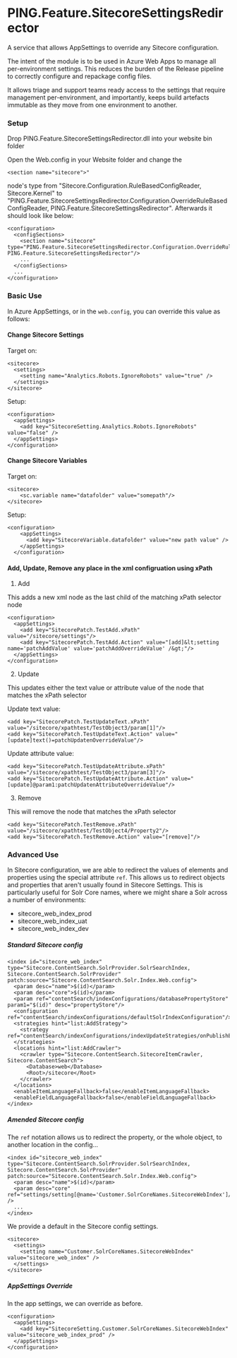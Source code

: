 # PING.Feature.SitecoreSettingsRedirector
A service that allows AppSettings to override any Sitecore configuration.

The intent of the module is to be used in Azure Web Apps to manage all per-environment settings. This reduces the burden of the Release pipeline to correctly configure and repackage config files.

It allows triage and support teams ready access to the settings that require management per-environment, and importantly, keeps build artefacts immutable as they move from one environment to another.

### Setup

Drop PING.Feature.SitecoreSettingsRedirector.dll into your website bin folder

Open the Web.config in your Website folder and change the 

    <section name="sitecore">" 

node's type from "Sitecore.Configuration.RuleBasedConfigReader, Sitecore.Kernel" to "PING.Feature.SitecoreSettingsRedirector.Configuration.OverrideRuleBasedConfigReader, PING.Feature.SitecoreSettingsRedirector". Afterwards it should look like below:

    <configuration>
      <configSections>
        <section name="sitecore" type="PING.Feature.SitecoreSettingsRedirector.Configuration.OverrideRuleBasedConfigReader, PING.Feature.SitecoreSettingsRedirector"/>
        ...
      </configSections>
      ...
    </configuration>

### Basic Use

In Azure AppSettings, or in the `web.config`, you can override this value as follows:

#### Change Sitecore Settings

Target on:

    <sitecore>
      <settings>
        <setting name="Analytics.Robots.IgnoreRobots" value="true" />
      </settings>
    </sitecore>
    
Setup:

    <configuration>
      <appSettings>
      	<add key="SitecoreSetting.Analytics.Robots.IgnoreRobots" value="false" />
      </appSettings>
    </configuration>
   
#### Change Sitecore Variables

  Target on:
  
    <sitecore>
        <sc.variable name="datafolder" value="somepath"/>
    </sitecore>
  
  Setup:
  
    <configuration>
        <appSettings>
          <add key="SitecoreVariable.datafolder" value="new path value" />
        </appSettings>
      </configuration>
    
#### Add, Update, Remove any place in the xml configruation using xPath

1. Add

This adds a new xml node as the last child of the matching xPath selector node
    
    <configuration>
      <appSettings>
        <add key="SitecorePatch.TestAdd.xPath" value="/sitecore/settings"/>
        <add key="SitecorePatch.TestAdd.Action" value="[add]&lt;setting name='patchAddValue' value='patchAddOverrideValue' /&gt;"/>
      </appSettings>
    </configuration>
    
2. Update

This updates either the text value or attribute value of the node that matches the xPath selector

Update text value:

    <add key="SitecorePatch.TestUpdateText.xPath" value="/sitecore/xpathtest/TestObject3/param[1]"/>
    <add key="SitecorePatch.TestUpdateText.Action" value="[update]text()=patchUpdatenOverrideValue"/>
    
Update attribute value:

    <add key="SitecorePatch.TestUpdateAttribute.xPath" value="/sitecore/xpathtest/TestObject3/param[3]"/>
    <add key="SitecorePatch.TestUpdateAttribute.Action" value="[update]@param1:patchUpdatenAttributeOverrideValue"/>

3. Remove

This will remove the node that matches the xPath selector

    <add key="SitecorePatch.TestRemove.xPath" value="/sitecore/xpathtest/TestObject4/Property2"/>
    <add key="SitecorePatch.TestRemove.Action" value="[remove]"/>
    
### Advanced Use

In Sitecore configuration, we are able to redirect the values of elements and properties using the special attribute `ref`.
This allows us to redirect objects and properties that aren't usually found in Sitecore Settings.  This is particularly useful
for Solr Core names, where we might share a Solr across a number of environments:

- sitecore_web_index_prod
- sitecore_web_index_uat
- sitecore_web_index_dev

##### Standard Sitecore config


    <index id="sitecore_web_index" type="Sitecore.ContentSearch.SolrProvider.SolrSearchIndex, Sitecore.ContentSearch.SolrProvider" patch:source="Sitecore.ContentSearch.Solr.Index.Web.config">
      <param desc="name">$(id)</param>
      <param desc="core">$(id)</param>
      <param ref="contentSearch/indexConfigurations/databasePropertyStore" param1="$(id)" desc="propertyStore"/>
      <configuration ref="contentSearch/indexConfigurations/defaultSolrIndexConfiguration"/>
      <strategies hint="list:AddStrategy">
        <strategy ref="contentSearch/indexConfigurations/indexUpdateStrategies/onPublishEndAsyncSingleInstance"/>
      </strategies>
      <locations hint="list:AddCrawler">
        <crawler type="Sitecore.ContentSearch.SitecoreItemCrawler, Sitecore.ContentSearch">
          <Database>web</Database>
          <Root>/sitecore</Root>
        </crawler>
      </locations>
      <enableItemLanguageFallback>false</enableItemLanguageFallback>
      <enableFieldLanguageFallback>false</enableFieldLanguageFallback>
    </index>

##### Amended Sitecore config

The `ref` notation allows us to redirect the property, or the whole object, to another location in the config...

    <index id="sitecore_web_index" type="Sitecore.ContentSearch.SolrProvider.SolrSearchIndex, Sitecore.ContentSearch.SolrProvider" patch:source="Sitecore.ContentSearch.Solr.Index.Web.config">
      <param desc="name">$(id)</param>
      <param desc="core" ref="settings/setting[@name='Customer.SolrCoreNames.SitecoreWebIndex']/@value" />
      ...
    </index>

We provide a default in the Sitecore config settings.

    <sitecore>
      <settings>
        <setting name="Customer.SolrCoreNames.SitecoreWebIndex" value="sitecore_web_index" />
      </settings>
    </sitecore>

##### AppSettings Override

In the app settings, we can override as before.

    <configuration>
      <appSettings>
        <add key="SitecoreSetting.Customer.SolrCoreNames.SitecoreWebIndex" value="sitecore_web_index_prod" />
      </appSettings>
    </configuration>


